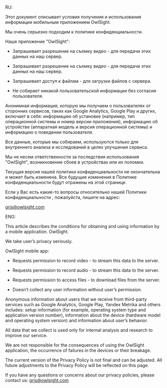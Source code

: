 

RU: 

Этот документ описывает условия получения и использования информации мобильным приложением OwlSight.

Мы очень серьезно подходим к политике конфиденциальности.


Наше приложение "OwlSight":

- Запрашивает разрешение на съемку видео - для передачи этих данных на наш сервер.

- Запрашивает разрешение на съемку видео - для передачи этих данных на наш сервер.

- Запрашивает доступ к файлам - для загрузки файлов с сервера. 

- Не собирает никакой пользовательской информации без согласия пользователя.

Анонимная информация, которую мы получаем о пользователях от сторонних сервисов, таких как Google Analytics, Google Play и других, включает в себя: информацию об установке (например, тип операционной системы и номер версии приложения), информацию об устройстве (аппаратная модель и версия операционной системы) и информацию о поведении пользователя.

Все данные, которые мы собираем, используются только для внутреннего анализа и исследований в целях улучшения сервиса.

Мы не несем ответственности за последствия использования "OwlSight", возникновение сбоев в устройствах или их поломки.

Текущая версия нашей политики конфиденциальности не окончательна и может быть изменена. Все будущие изменения в Политике конфиденциальности будут отражены на этой странице.

Если у Вас есть какие-то вопросы относительно нашей Политики конфиденциальности , пожалуйста, пишите на адрес:

gris@owlsight.com  




ENG: 


This article describes the conditions for obtaining and using information by a mobile application. OwlSight.

We take user’s privacy seriously.


OwlSight mobile app:

- Requests permission to record video  - to stream this data to the server.

- Requests permission to record audio - to stream this data to the server.

- Requests permission to access files - to download files from the server.

- Doesn’t collect any user information without user’s permission. 

Anonymous information about users that we receive  from third-party services such as Google Analytics, Google Play, Yandex Metrika and others includes: setup information (for example, operating system type and application version number), information about the device (hardware model and operating system version) and information about user’s behavior.

All data that we collect is used only for internal analysis and research to improve our service.

We are not responsible for the consequences of using the OwlSight application, the occurrence of failures in the devices or their breakage.

The current version of the Privacy Policy is not final and can be adjusted. All future adjustments to the Privacy Policy will be reflected on this page.

If you have any questions or concerns about our privacy policies, please contact us: 
gris@owlsight.com 

